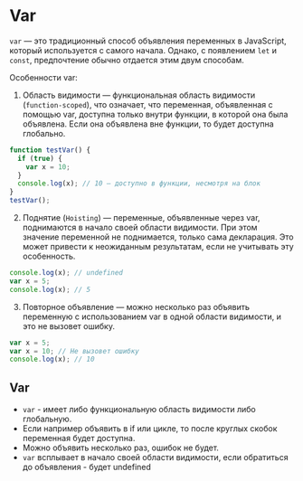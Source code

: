 # Var

`var` — это традиционный способ объявления переменных в JavaScript, который используется с самого начала. Однако, с появлением `let` и `const`, предпочтение обычно отдается этим двум способам.

Особенности var:
1. Область видимости — функциональная область видимости (`function-scoped`), что означает, что переменная, объявленная с помощью var, доступна только внутри функции, в которой она была объявлена. Если она объявлена вне функции, то будет доступна глобально.
```js
function testVar() {
  if (true) {
    var x = 10;
  }
  console.log(x); // 10 — доступно в функции, несмотря на блок
}
testVar();
```

2. Поднятие (`Hoisting`) — переменные, объявленные через var, поднимаются в начало своей области видимости. При этом значение переменной не поднимается, только сама декларация. Это может привести к неожиданным результатам, если не учитывать эту особенность.
```js
console.log(x); // undefined
var x = 5;
console.log(x); // 5
```

3. Повторное объявление — можно несколько раз объявить переменную с использованием var в одной области видимости, и это не вызовет ошибку.
```js
var x = 5;
var x = 10; // Не вызовет ошибку
console.log(x); // 10
```

## Var
- `var` - имеет либо функциональную область видимости либо глобальную. 
- Если например объявить в if или цикле, то после круглых скобок переменная будет доступна. 
- Можно объявить несколько раз, ошибок не будет. 
- `var` всплывает в начало своей области видимости, если обратиться до объявления - будет undefined

